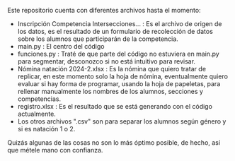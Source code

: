 Este repositorio cuenta con diferentes archivos hasta el momento:

- Inscripción Competencia Intersecciones... : Es el archivo de origen de los datos, es el resultado de un formulario de recolección de datos sobre los alumnos que participarán de la competencia.
- main.py : El centro del código
- funciones.py : Traté de que parte del código no estuviera en main.py para segmentar, desconozco si no está intuitivo para revisar.
- Nómina natación 2024-2.xlsx : Es la nómina que quiero tratar de replicar, en este momento solo la hoja de nómina, eventualmente quiero evaluar si hay forma de programar, usando la hoja de papeletas, para rellenar manualmente los nombres de los alumnos, secciones y competencias.
- registro.xlsx : Es el resultado que se está generando con el código actualmente.
- Los otros archivos ".csv" son para separar los alumnos según género y si es natación 1 o 2. 

Quizás algunas de las cosas no son lo más óptimo posible, de hecho, así que métele mano con confianza.
